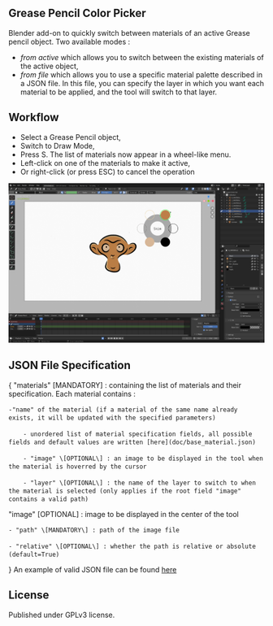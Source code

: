 ## Grease Pencil Color Picker

Blender add-on to quickly switch between materials of an active Grease pencil object.
Two available modes : 
* *from active* which allows you to switch between the existing materials of the active object,
* *from file* which allows you to use a specific material palette described in a JSON file. In this file, you can specify the layer in which you want each material to be applied, and the tool will switch to that layer.

## Workflow 

* Select a Grease Pencil object,
* Switch to Draw Mode,
* Press S. The list of materials now appear in a wheel-like menu.
* Left-click on one of the materials to make it active,
* Or right-click (or press ESC) to cancel the operation

![Preview](doc/gcp_preview.png "Preview of the GP Color Picker")

## JSON File Specification
{
"materials" \[MANDATORY\] : containing the list of materials and their specification. Each material contains : 

    -"name" of the material (if a material of the same name already exists, it will be updated with the specified parameters)

        - unordered list of material specification fields, all possible fields and default values are written [here](doc/base_material.json)

        - "image" \[OPTIONAL\] : an image to be displayed in the tool when the material is hoverred by the cursor

        - "layer" \[OPTIONAL\] : the name of the layer to switch to when the material is selected (only applies if the root field "image" contains a valid path)

"image" \[OPTIONAL\] : image to be displayed in the center of the tool

    - "path" \[MANDATORY\] : path of the image file

    - "relative" \[OPTIONAL\] : whether the path is relative or absolute (default=True)
}
An example of valid JSON file can be found [here](doc/example.json)

## License

Published under GPLv3 license.
